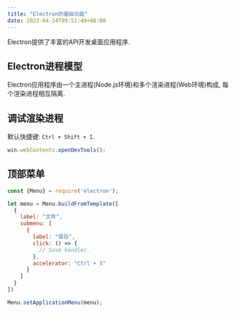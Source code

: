 ```yaml
---
title: "Electron的基础功能"
date: 2022-04-24T09:51:49+08:00
---
```


Electron提供了丰富的API开发桌面应用程序.

<!--more-->

## Electron进程模型

Electron应用程序由一个主进程(Node.js环境)和多个渲染进程(Web环境)构成, 每个渲染进程相互隔离.

## 调试渲染进程

默认快捷键: `Ctrl + Shift + I`.

```js
win.webContents.openDevTools();
```
## 顶部菜单

```js
const {Menu} = require('electron');

let menu = Menu.buildFromTemplate([
  {
    label: "文件",
    submenu: [
      {
        label: "保存",
        click: () => {
          // Save handler.
        },
        accelerator: "Ctrl + S"
      }
    ]
  }
])

Menu.setApplicationMenu(menu);
```